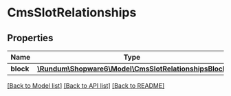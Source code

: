 # CmsSlotRelationships

## Properties
Name | Type | Description | Notes
------------ | ------------- | ------------- | -------------
**block** | [**\Rundum\Shopware6\Model\CmsSlotRelationshipsBlock**](CmsSlotRelationshipsBlock.md) |  | [optional] 

[[Back to Model list]](../../README.md#documentation-for-models) [[Back to API list]](../../README.md#documentation-for-api-endpoints) [[Back to README]](../../README.md)

